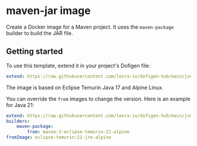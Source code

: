 # maven-jar image

Create a Docker image for a Maven project. It uses the `maven-package` builder to build the JAR file.

## Getting started

To use this template, extend it in your project's Dofigen file:

```yml
extend: https://raw.githubusercontent.com/lenra-io/dofigen-hub/main/jvm/maven-jar.image.yml
```

The image is based on Eclipse Temurin Java 17 and Alpine Linux.

You can override the `from` images to change the version.
Here is an example for Java 21:

```yml
extend: https://raw.githubusercontent.com/lenra-io/dofigen-hub/main/jvm/maven-jar.image.yml
builders:
	maven-package:
		from: maven:3-eclipse-temurin-21-alpine
fromImage: eclipse-temurin:21-jre-alpine
```
